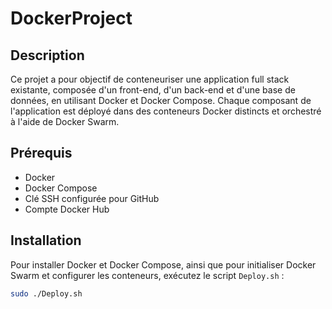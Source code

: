 # DockerProject

## Description

Ce projet a pour objectif de conteneuriser une application full stack existante, composée d'un front-end, d'un back-end et d'une base de données, en utilisant Docker et Docker Compose. Chaque composant de l'application est déployé dans des conteneurs Docker distincts et orchestré à l'aide de Docker Swarm.

## Prérequis

- Docker
- Docker Compose
- Clé SSH configurée pour GitHub
- Compte Docker Hub

## Installation

Pour installer Docker et Docker Compose, ainsi que pour initialiser Docker Swarm et configurer les conteneurs, exécutez le script `Deploy.sh` :

```bash
sudo ./Deploy.sh
